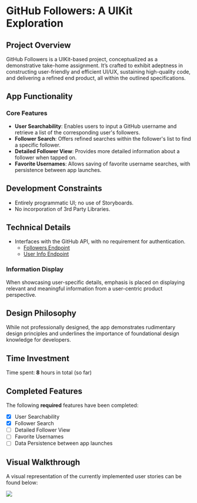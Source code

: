 # GitHub Followers: A UIKit Exploration

## Project Overview
GitHub Followers is a UIKit-based project, conceptualized as a demonstrative take-home assignment. It’s crafted to exhibit adeptness in constructing user-friendly and efficient UI/UX, sustaining high-quality code, and delivering a refined end product, all within the outlined specifications.

## App Functionality

### Core Features
- **User Searchability**: Enables users to input a GitHub username and retrieve a list of the corresponding user's followers.
- **Follower Search**: Offers refined searches within the follower's list to find a specific follower.
- **Detailed Follower View**: Provides more detailed information about a follower when tapped on.
- **Favorite Usernames**: Allows saving of favorite username searches, with persistence between app launches.

## Development Constraints
- Entirely programmatic UI; no use of Storyboards.
- No incorporation of 3rd Party Libraries.

## Technical Details
- Interfaces with the GitHub API, with no requirement for authentication.
  - [Followers Endpoint](https://api.github.com/users/USERNAME/followers)
  - [User Info Endpoint](https://api.github.com/users/USERNAME)

### Information Display
When showcasing user-specific details, emphasis is placed on displaying relevant and meaningful information from a user-centric product perspective.

## Design Philosophy
While not professionally designed, the app demonstrates rudimentary design principles and underlines the importance of foundational design knowledge for developers.

## Time Investment
Time spent: **8** hours in total (so far)

## Completed Features
The following **required** features have been completed:
- [x] User Searchability
- [x] Follower Search
- [ ] Detailed Follower View
- [ ] Favorite Usernames
- [ ] Data Persistence between app launches

## Visual Walkthrough
A visual representation of the currently implemented user stories can be found below:

<img src=https://github.com/taevonlewis/GitHubFollowers---Take-Home-Project/assets/65370736/740ee1c8-5ef2-4a4d-98a0-add37924d825/>

